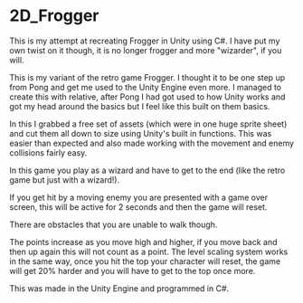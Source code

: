 # 2D_Frogger
This is my attempt at recreating Frogger in Unity using C#. I have put my own twist on it though, it is no longer frogger and more "wizarder", if you will.


This is my variant of the retro game Frogger. I thought it to be one step up from Pong and get me used to the Unity Engine even more. I managed to create this with relative, after Pong I had got used to how Unity works and got my head around the basics but I feel like this built on them basics.

In this I grabbed a free set of assets (which were in one huge sprite sheet) and cut them all down to size using Unity's built in functions. This was easier than expected and also made working with the movement and enemy collisions fairly easy.

In this game you play as a wizard and have to get to the end (like the retro game but just with a wizard!).

If you get hit by a moving enemy you are presented with a game over screen, this will be active for 2 seconds and then the game will reset.

There are obstacles that you are unable to walk though.

The points increase as you move high and higher, if you move back and then up again this will not count as a point. The level scaling system works in the same way, once you hit the top your character will reset, the game will get 20% harder and you will have to get to the top once more.


This was made in the Unity Engine and programmed in C#.

